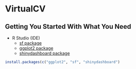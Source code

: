 # VirtualCV

## Getting You Started With What You Need

* R Studio (IDE)
	* [sf package](https://cran.r-project.org/web/packages/sf/sf.pdf)
	* [ggplot2 package](https://cran.r-project.org/web/packages/ggplot2/ggplot2.pdf)
	* [shinydashboard package](https://cran.r-project.org/web/packages/shinydashboard/shinydashboard.pdf)

```r
install.packages(c("ggplot2", "sf", "shinydashboard")
```

	